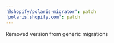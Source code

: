 ```yaml
---
'@shopify/polaris-migrator': patch
'polaris.shopify.com': patch
---
```


Removed version from generic migrations
